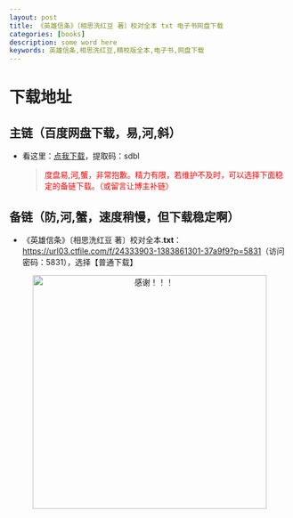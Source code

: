 ```yaml
---
layout: post
title: 《英雄信条》〔相思洗红豆 著〕校对全本 txt 电子书网盘下载
categories: [books]
description: some word here
keywords: 英雄信条,相思洗红豆,精校版全本,电子书,网盘下载
---
```


# 下载地址

## 主链（百度网盘下载，易,河,斜）

- 看这里：[点我下载](https://pan.baidu.com/s/1iMXUbSbtZQZjDcqDmnWUyw?pwd=sdbl)，提取码：sdbl

  > <p style="color:red" >度盘易,河,蟹，非常抱歉。精力有限，若维护不及时，可以选择下面稳定的备链下载。（或留言让博主补链）</p>

## 备链（防,河,蟹，速度稍慢，但下载稳定啊）

- 《英雄信条》〔相思洗红豆 著〕校对全本.**txt**：<https://url03.ctfile.com/f/24333903-1383861301-37a9f9?p=5831>（访问密码：5831），选择【普通下载】

<div align="center"><img src="https://pic.imgdb.cn/item/6707df6bd29ded1a8ce37031.gif" alt="感谢！！！" width="420px" height="auto"/></div>
